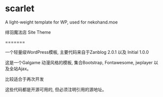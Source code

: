 scarlet
=======

A light-weight template for WP, used for nekohand.moe

绯羽魔法店 Site Theme

=======

一个轻量级WordPress模板, 主要代码来自于Zanblog 2.0.1 以及 Initial 1.0.0

这是一个Galgame 动漫风格的模板, 集合Bootstrap, Fontawesome, jwplayer 以及全站Ajax。

比较适合于再次开发

这些代码都是开源可用的, 但必须注明引用的源地址。
